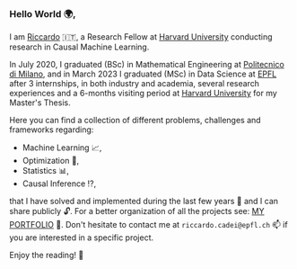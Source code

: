 ### Hello World :earth_africa:,
I am [Riccardo](https://www.riccardocadei.com/) :it:, a Research Fellow at [Harvard University](https://www.harvard.edu/) conducting research in Causal Machine Learning. 

In July 2020, I graduated (BSc) in Mathematical Engineering at [Politecnico di Milano](https://www.mate.polimi.it/im/), and in March 2023 I graduated (MSc) in Data Science at [EPFL](https://www.epfl.ch/education/master/programs/data-science/) after 3 internships, in both industry and academia, several research experiences and a 6-months visiting period at [Harvard University](https://www.harvard.edu/) for my Master's Thesis.

Here you can find a collection of different problems, challenges and frameworks regarding:
- Machine Learning :chart_with_upwards_trend:, 
- Optimization :dart:,
- Statistics :bar_chart:,
- Causal Inference :interrobang:,

that I have solved and implemented during the last few years :calendar: and I can share publicly :unlock:.
For a better organization of all the projects see: [MY PORTFOLIO](https://www.riccardocadei.com/projects/) :file_folder:.
Don't hesitate to contact me at `riccardo.cadei@epfl.ch` :mailbox: if you are interested in a specific project. 


Enjoy the reading! :book:

<!-- ![Anurag's github stats](https://github-readme-stats.vercel.app/api?username=riccardocadei&orgs=acme,evilcorp,fsociety)

![Anurag's GitHub stats](https://github-readme-stats.vercel.app/api?username=riccardocadei&count_private=true)


<p align="center"> <img src="https://github-readme-stats.vercel.app/api?username=riccardocadei&show_icons=true&theme=gotham" alt="riccardocadei" />


<img src="https://komarev.com/ghpvc/?username=riccardocadei&style=flat-square&color=blue" alt=""/> -->
